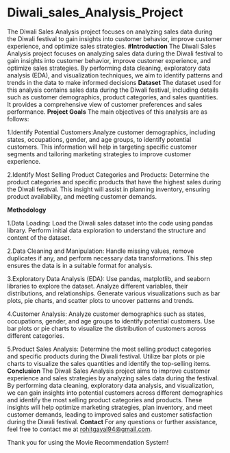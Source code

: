 # Diwali_sales_Analysis_Project
The Diwali Sales Analysis project focuses on analyzing sales data during the Diwali festival to gain insights into customer behavior, improve customer experience, and optimize sales strategies.
**#Introduction**
The Diwali Sales Analysis project focuses on analyzing sales data during the Diwali festival to gain insights into customer behavior, improve customer experience, and optimize sales strategies. By performing data cleaning, exploratory data analysis (EDA), and visualization techniques, we aim to identify patterns and trends in the data to make informed decisions
**Dataset**
The dataset used for this analysis contains sales data during the Diwali festival, including details such as customer demographics, product categories, and sales quantities. It provides a comprehensive view of customer preferences and sales performance.
**Project Goals**
The main objectives of this analysis are as follows:

1.Identify Potential Customers:Analyze customer demographics, including states, occupations, gender, and age groups, to identify potential customers. This information will help in targeting specific customer segments and tailoring marketing strategies to improve customer experience.

2.Identify Most Selling Product Categories and Products: Determine the product categories and specific products that have the highest sales during the Diwali festival. This insight will assist in planning inventory, ensuring product availability, and meeting customer demands.

**Methodology**

1.Data Loading: Load the Diwali sales dataset into the code using pandas library. Perform initial data exploration to understand the structure and content of the dataset.

2.Data Cleaning and Manipulation: Handle missing values, remove duplicates if any, and perform necessary data transformations. This step ensures the data is in a suitable format for analysis.

3.Exploratory Data Analysis (EDA): Use pandas, matplotlib, and seaborn libraries to explore the dataset. Analyze different variables, their distributions, and relationships. Generate various visualizations such as bar plots, pie charts, and scatter plots to uncover patterns and trends.

4.Customer Analysis: Analyze customer demographics such as states, occupations, gender, and age groups to identify potential customers. Use bar plots or pie charts to visualize the distribution of customers across different categories.

5.Product Sales Analysis: Determine the most selling product categories and specific products during the Diwali festival. Utilize bar plots or pie charts to visualize the sales quantities and identify the top-selling items.
**Conclusion**
The Diwali Sales Analysis project aims to improve customer experience and sales strategies by analyzing sales data during the festival. By performing data cleaning, exploratory data analysis, and visualization, we can gain insights into potential customers across different demographics and identify the most selling product categories and products. These insights will help optimize marketing strategies, plan inventory, and meet customer demands, leading to improved sales and customer satisfaction during the Diwali festival.
**Contact**
For any questions or further assistance, feel free to contact me at rohitgayal94@gmail.com.

Thank you for using the Movie Recommendation System!
